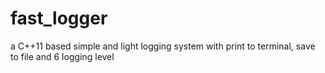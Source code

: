 # fast_logger
a C++11 based simple and light logging system  with print to terminal, save to file and 6 logging level
